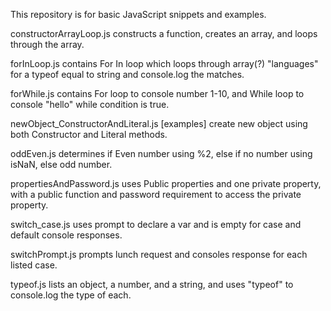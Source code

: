 This repository is for basic JavaScript snippets and examples.

constructorArrayLoop.js constructs a function, creates an array, and loops through the array.

forInLoop.js contains For In loop which loops through array(?) "languages" for a typeof equal to string and console.log the matches.

forWhile.js contains For loop to console number 1-10, and While loop to console "hello" while condition is true.

newObject_ConstructorAndLiteral.js [examples] create new object using both Constructor and Literal methods.

oddEven.js determines if Even number using %2, else if no number using isNaN, else odd number.

propertiesAndPassword.js uses Public properties and one private property, with a public function and password requirement to access the private property.

switch_case.js uses prompt to declare a var and is empty for case and default console responses.

switchPrompt.js prompts lunch request and consoles response for each listed case.

typeof.js lists an object, a number, and a string, and uses "typeof" to console.log the type of each.


